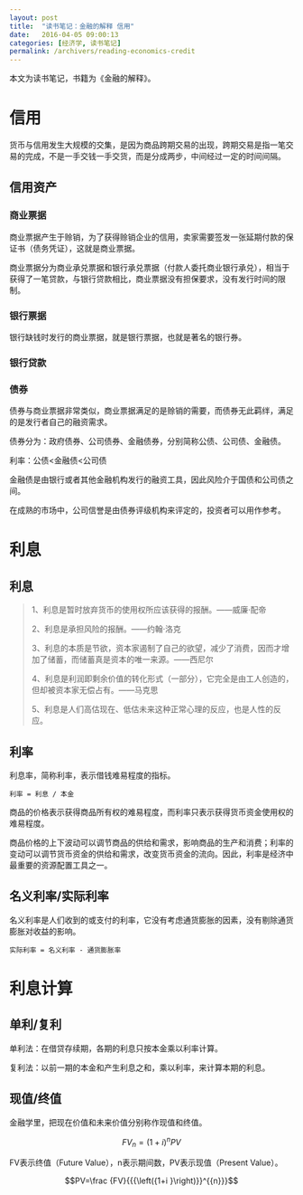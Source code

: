 ```yaml
---
layout: post
title:  "读书笔记：金融的解释 信用"
date:   2016-04-05 09:00:13
categories: [经济学, 读书笔记]
permalink: /archivers/reading-economics-credit
---
```

本文为读书笔记，书籍为《金融的解释》。

# 信用

货币与信用发生大规模的交集，是因为商品跨期交易的出现，跨期交易是指一笔交易的完成，不是一手交钱一手交货，而是分成两步，中间经过一定的时间间隔。

## 信用资产

### 商业票据

商业票据产生于赊销，为了获得赊销企业的信用，卖家需要签发一张延期付款的保证书（债务凭证），这就是商业票据。

商业票据分为商业承兑票据和银行承兑票据（付款人委托商业银行承兑），相当于获得了一笔贷款，与银行贷款相比，商业票据没有担保要求，没有发行时间的限制。

### 银行票据

银行缺钱时发行的商业票据，就是银行票据，也就是著名的银行券。

### 银行贷款

### 债券

债券与商业票据非常类似，商业票据满足的是赊销的需要，而债券无此羁绊，满足的是发行者自己的融资需求。

债券分为：政府债券、公司债券、金融债券，分别简称公债、公司债、金融债。

利率：公债<金融债<公司债

金融债是由银行或者其他金融机构发行的融资工具，因此风险介于国债和公司债之间。

在成熟的市场中，公司信誉是由债券评级机构来评定的，投资者可以用作参考。

# 利息

## 利息

> 1、利息是暂时放弃货币的使用权所应该获得的报酬。——威廉·配帝
>
> 2、利息是承担风险的报酬。——约翰·洛克
>
> 3、利息的本质是节欲，资本家遏制了自己的欲望，减少了消费，因而才增加了储蓄，而储蓄真是资本的唯一来源。——西尼尔
>
> 4、利息是利润即剩余价值的转化形式（一部分），它完全是由工人创造的，但却被资本家无偿占有。——马克思
>
> 5、利息是人们高估现在、低估未来这种正常心理的反应，也是人性的反应。

## 利率

利息率，简称利率，表示借钱难易程度的指标。

`利率 = 利息 / 本金`

商品的价格表示获得商品所有权的难易程度，而利率只表示获得货币资金使用权的难易程度。

商品价格的上下波动可以调节商品的供给和需求，影响商品的生产和消费；利率的变动可以调节货币资金的供给和需求，改变货币资金的流向。因此，利率是经济中最重要的资源配置工具之一。

## 名义利率/实际利率

名义利率是人们收到的或支付的利率，它没有考虑通货膨胀的因素，没有剔除通货膨胀对收益的影响。

`实际利率 = 名义利率 - 通货膨胀率`

# 利息计算

## 单利/复利

单利法：在借贷存续期，各期的利息只按本金乘以利率计算。

复利法：以前一期的本金和产生利息之和，乘以利率，来计算本期的利息。

## 现值/终值

金融学里，把现在价值和未来价值分别称作现值和终值。

$$F{V}_{{n}}={{\left({1+i}\right)}}^{{n}}PV$$

FV表示终值（Future Value），n表示期间数，PV表示现值（Present Value）。

$$PV=\frac {FV}{{{\left({1+i }\right)}}^{{n}}}$$

